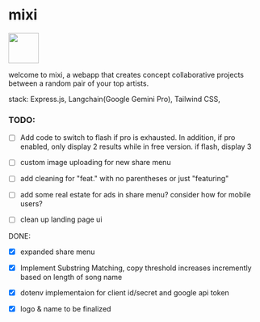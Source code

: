 # mixi
<img src="https://github.com/user-attachments/assets/39510adc-c824-41fb-aca2-9d03d5a19703" width="60">


welcome to mixi, a webapp that creates concept collaborative projects between a random pair of your top artists. 

stack:
Express.js, Langchain(Google Gemini Pro), Tailwind CSS,

### TODO:

- [ ] Add code to switch to flash if pro is exhausted. In addition, if pro enabled, only display 2 results while in free version. if flash, display 3

- [ ] custom image uploading for new share menu

- [ ] add cleaning for "feat." with no parentheses or just "featuring"

- [ ] add some real estate for ads in share menu? consider how for mobile users?

- [ ] clean up landing page ui

DONE:

- [x] expanded share menu

- [x] Implement Substring Matching, copy threshold increases incremently based on length of song name

- [x] dotenv implementaion for client id/secret and google api token

- [x] logo & name  to be finalized

